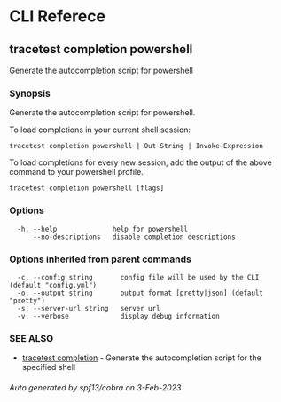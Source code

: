 # CLI Referece
## tracetest completion powershell

Generate the autocompletion script for powershell

### Synopsis

Generate the autocompletion script for powershell.

To load completions in your current shell session:

	tracetest completion powershell | Out-String | Invoke-Expression

To load completions for every new session, add the output of the above command
to your powershell profile.


```
tracetest completion powershell [flags]
```

### Options

```
  -h, --help              help for powershell
      --no-descriptions   disable completion descriptions
```

### Options inherited from parent commands

```
  -c, --config string       config file will be used by the CLI (default "config.yml")
  -o, --output string       output format [pretty|json] (default "pretty")
  -s, --server-url string   server url
  -v, --verbose             display debug information
```

### SEE ALSO

* [tracetest completion](tracetest_completion.md)	 - Generate the autocompletion script for the specified shell

###### Auto generated by spf13/cobra on 3-Feb-2023
